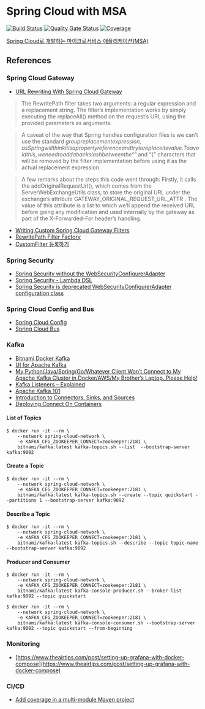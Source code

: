 # Spring Cloud with MSA

[![Build Status](https://app.travis-ci.com/safecornerscoffee/spring-cloud-with-msa.svg?branch=master)](https://app.travis-ci.com/safecornerscoffee/spring-cloud-with-msa)
[![Quality Gate Status](https://sonarcloud.io/api/project_badges/measure?project=safecornerscoffee_spring-cloud-with-msa&metric=alert_status)](https://sonarcloud.io/summary/new_code?id=safecornerscoffee_spring-cloud-with-msa)
[![Coverage](https://sonarcloud.io/api/project_badges/measure?project=safecornerscoffee_spring-cloud-with-msa&metric=coverage)](https://sonarcloud.io/summary/new_code?id=safecornerscoffee_spring-cloud-with-msa)

[Spring Cloud로 개발하는 마이크로서비스 애플리케이션(MSA)](https://www.inflearn.com/course/%EC%8A%A4%ED%94%84%EB%A7%81-%ED%81%B4%EB%9D%BC%EC%9A%B0%EB%93%9C-%EB%A7%88%EC%9D%B4%ED%81%AC%EB%A1%9C%EC%84%9C%EB%B9%84%EC%8A%A4/)

## References

### Spring Cloud Gateway
- [URL Rewriting With Spring Cloud Gateway](https://www.springcloud.io/post/2022-03/spring-cloud-gateway-url-rewriting/)
> The RewritePath filter takes two arguments: a regular expression and a replacement string. The filter’s implementation works by simply executing the replaceAll() method on the request’s URI, using the provided parameters as arguments.

> A caveat of the way that Spring handles configuration files is we can’t use the standard ${group} replacement expression, as Spring will think it is a property reference and try to replace its value. To avoid this, we need to add a backslash between the “$” and “{” characters that will be removed by the filter implementation before using it as the actual replacement expression.

> A few remarks about the steps this code went through: Firstly, it calls the addOriginalRequestUrl(), which comes from the ServerWebExchangeUtils class, to store the original URL under the exchange’s attribute GATEWAY_ORIGINAL_REQUEST_URL_ATTR . The value of this attribute is a list to which we’ll append the received URL before going any modification and used internally by the gateway as part of the X-Forwarded-For header’s handling.
- [Writing Custom Spring Cloud Gateway Filters](https://www.baeldung.com/spring-cloud-custom-gateway-filters)
- [RewritePath Filter Factory](https://docs.spring.io/spring-cloud-gateway/docs/current/reference/html/#the-rewritepath-gatewayfilter-factory)
- [CustomFilter 등록하기](https://wonit.tistory.com/500)

### Spring Security
- [Spring Security without the WebSecurityConfigurerAdapter](https://spring.io/blog/2022/02/21/spring-security-without-the-websecurityconfigureradapter)
- [Spring Security - Lambda DSL](https://spring.io/blog/2019/11/21/spring-security-lambda-dsl)
- [Spring Security is deprecated WebSecurityConfigurerAdapter configuration class](https://www.mo4tech.com/spring-security-is-deprecated-websecurityconfigureradapter-configuration-class.html)

### Spring Cloud Config and Bus
- [Spring Cloud Config](https://docs.spring.io/spring-cloud-config/docs/current/reference/html/)
- [Spring Cloud Bus](https://docs.spring.io/spring-cloud-bus/docs/current/reference/html/)

### Kafka
- [Bitnami Docker Kafka](https://hub.docker.com/r/bitnami/kafka/)
- [UI for Apache Kafka](https://github.com/provectus/kafka-ui)
- [My Python/Java/Spring/Go/Whatever Client Won’t Connect to My Apache Kafka Cluster in Docker/AWS/My Brother’s Laptop. Please Help!](https://www.confluent.io/blog/kafka-client-cannot-connect-to-broker-on-aws-on-docker-etc/)
- [Kafka Listeners – Explained](https://www.confluent.io/blog/kafka-listeners-explained/)
- [Apache Kafka 101](https://developer.confluent.io/learn-kafka/apache-kafka/events/)
- [Introduction to Connectors, Sinks, and Sources](https://developer.confluent.io/learn-kafka/kafka-connect/intro/)
- [Deploying Connect On Containers](https://developer.confluent.io/learn-kafka/kafka-connect/docker/)

#### List of Topics
```shell
$ docker run -it --rm \
    --network spring-cloud-network \
    -e KAFKA_CFG_ZOOKEEPER_CONNECT=zookeeper:2181 \
    bitnami/kafka:latest kafka-topics.sh --list  --bootstrap-server kafka:9092
```

#### Create a Topic
```shell
$ docker run -it --rm \
    --network spring-cloud-network \
    -e KAFKA_CFG_ZOOKEEPER_CONNECT=zookeeper:2181 \
    bitnami/kafka:latest kafka-topics.sh --create --topic quickstart --partitions 1 --bootstrap-server kafka:9092
```

#### Describe a Topic
```shell
$ docker run -it --rm \
    --network spring-cloud-network \
    -e KAFKA_CFG_ZOOKEEPER_CONNECT=zookeeper:2181 \
    bitnami/kafka:latest kafka-topics.sh --describe --topic topic-name --bootstrap-server kafka:9092
```

#### Producer and Consumer

```shell
$ docker run -it --rm \
    --network spring-cloud-network \
    -e KAFKA_CFG_ZOOKEEPER_CONNECT=zookeeper:2181 \
    bitnami/kafka:latest kafka-console-producer.sh --broker-list kafka:9092 --topic quickstart
```

```shell
$ docker run -it --rm \
    --network spring-cloud-network \
    -e KAFKA_CFG_ZOOKEEPER_CONNECT=zookeeper:2181 \
    bitnami/kafka:latest kafka-console-consumer.sh --bootstrap-server kafka:9092 --topic quickstart --from-beginning
```

### Monitoring
- [https://www.theairtips.com/post/setting-up-grafana-with-docker-compose](https://www.theairtips.com/post/setting-up-grafana-with-docker-compose)

### CI/CD
- [Add coverage in a multi-module Maven project](https://docs.sonarcloud.io/enriching/test-coverage/java-test-coverage/)